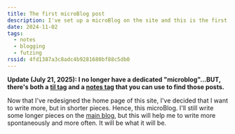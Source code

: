 ```yaml
---
title: The first microBlog post
description: I've set up a microBlog on the site and this is the first post in it.
date: 2024-11-02
tags:
  - notes
  - blogging
  - futzing
rssid: 4fd1387a3c8adc4b9281680bf88c5db0
---
```


**Update (July 21, 2025): I no longer have a dedicated "microblog"...BUT, there's both a [til tag](/tags/til/) and a [notes tag](/tags/notes/) that you can use to find those posts.**

Now that I've redesigned the home page of this site, I've decided that I want to write more, but in shorter pieces. Hence, this microBlog. I'll still write some longer pieces on the [main blog](/blog/), but this will help me to write more spontaneously and more often. It will be what it will be.
